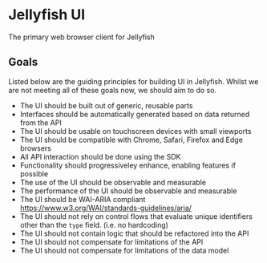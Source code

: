 # Jellyfish UI

The primary web browser client for Jellyfish

## Goals

Listed below are the guiding principles for building UI in Jellyfish. Whilst we
are not meeting all of these goals now, we should aim to do so.

- The UI should be built out of generic, reusable parts
- Interfaces should be automatically generated based on data returned from the
	API
- The UI should be usable on touchscreen devices with small viewports
- The UI should be compatible with Chrome, Safari, Firefox and Edge browsers
- All API interaction should be done using the SDK
- Functionality should progressiveley enhance, enabling features if possible
- The use of the UI should be observable and measurable
- The performance of the UI should be observable and measurable
- The UI should be WAI-ARIA compliant https://www.w3.org/WAI/standards-guidelines/aria/
- The UI should not rely on control flows that evaluate unique identifiers other
	than the `type` field. (i.e. no hardcoding)
- The UI should not contain logic that should be refactored into the API
- The UI should not compensate for limitations of the API
- The UI should not compensate for limitations of the data model

